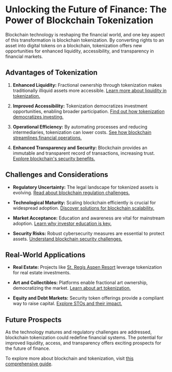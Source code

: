 # Unlocking the Future of Finance: The Power of Blockchain Tokenization

Blockchain technology is reshaping the financial world, and one key aspect of this transformation is blockchain tokenization. By converting rights to an asset into digital tokens on a blockchain, tokenization offers new opportunities for enhanced liquidity, accessibility, and transparency in financial markets.

## Advantages of Tokenization

1. **Enhanced Liquidity:** Fractional ownership through tokenization makes traditionally illiquid assets more accessible. [Learn more about liquidity in tokenization.](https://www.investopedia.com/terms/l/liquidity.asp)
   
2. **Improved Accessibility:** Tokenization democratizes investment opportunities, enabling broader participation. [Find out how tokenization democratizes investing.](https://www.forbes.com/sites/forbestechcouncil/2021/08/17/how-tokenization-is-democratizing-investing/?sh=49bcdefc1749)
   
3. **Operational Efficiency:** By automating processes and reducing intermediaries, tokenization can lower costs. [See how blockchain streamlines financial operations.](https://www.ibm.com/topics/blockchain-finance)

4. **Enhanced Transparency and Security:** Blockchain provides an immutable and transparent record of transactions, increasing trust. [Explore blockchain's security benefits.](https://builtin.com/blockchain/blockchain-security)

## Challenges and Considerations

- **Regulatory Uncertainty:** The legal landscape for tokenized assets is evolving. [Read about blockchain regulation challenges.](https://www.weforum.org/agenda/2021/06/blockchain-regulation-data-policy/)

- **Technological Maturity:** Scaling blockchain efficiently is crucial for widespread adoption. [Discover solutions for blockchain scalability.](https://ethereum.org/en/developers/docs/scaling/)

- **Market Acceptance:** Education and awareness are vital for mainstream adoption. [Learn why investor education is key.](https://www.coindesk.com/markets/2018/11/09/bridging-the-gap-how-to-bring-investors-into-a-tokenized-world/)

- **Security Risks:** Robust cybersecurity measures are essential to protect assets. [Understand blockchain security challenges.](https://aws.amazon.com/blockchain/blockchain-security/)

## Real-World Applications

- **Real Estate:** Projects like [St. Regis Aspen Resort](https://www.coindesk.com/business/2018/11/29/fractional-property-offered-to-fil-cryptofunds-as-security-token-sale-closes/) leverage tokenization for real estate investments.
  
- **Art and Collectibles:** Platforms enable fractional art ownership, democratizing the market. [Learn about art tokenization.](https://www.artplode.com/blog/tokenization-of-art/) 

- **Equity and Debt Markets:** Security token offerings provide a compliant way to raise capital. [Explore STOs and their impact.](https://www.nasdaq.com/articles/security-token-offerings-a-beginners-guide-2020-09-15)

## Future Prospects

As the technology matures and regulatory challenges are addressed, blockchain tokenization could redefine financial systems. The potential for improved liquidity, access, and transparency offers exciting prospects for the future of finance.

To explore more about blockchain and tokenization, visit [this comprehensive guide](https://blockchain.io/blog/what-is-tokenization/).